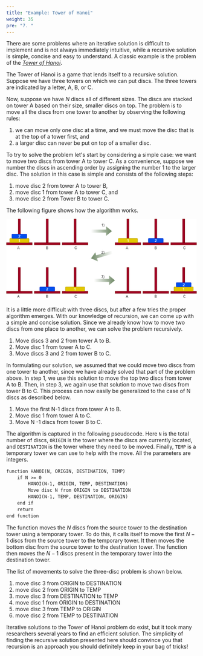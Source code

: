 ```yaml
---
title: "Example: Tower of Hanoi"
weight: 35
pre: "7. "
---
```

There are some problems where an iterative solution is difficult to implement and is not always immediately intuitive, while a recursive solution is simple, concise and easy to understand. A classic example is the problem of the _[Tower of Hanoi](https://en.wikipedia.org/wiki/Tower_of_Hanoi)_.

The Tower of Hanoi is a game that lends itself to a recursive solution. Suppose we have three towers on which we can put discs. The three towers are indicated by a letter, A, B, or C. 

Now, suppose we have $N$ discs all of different sizes. The discs are stacked on tower A based on their size, smaller discs on top. The problem is to move all the discs from one tower to another by observing the following rules:

1. we can move only one disc at a time, and we must move the disc that is at the top of a tower first, and 
2. a larger disc can never be put on top of a smaller disc. 

To try to solve the problem let's start by considering a simple case: we want to move two discs from tower A to tower C. As a convenience, suppose we number the discs in ascending order by assigning the number 1 to the larger disc. The solution in this case is simple and consists of the following steps:

1. move disc 2 from tower A to tower B,
2. move disc 1 from tower A to tower C, and
3. move disc 2 from Tower B to tower C.

The following figure shows how the algorithm works.

![Tower of Hanoi](/images/6/6.9.tower.png)
 
It is a little more difficult with three discs, but after a few tries the proper algorithm emerges. With our knowledge of recursion, we can come up with a simple and concise solution. Since we already know how to move two discs from one place to another, we can solve the problem recursively.

1. Move discs 3 and 2 from tower A to B.
2. Move disc 1 from tower A to C.
3. Move discs 3 and 2 from tower B to C.

In formulating our solution, we assumed that we could move two discs from one tower to another, since we have already solved that part of the problem above. In step 1, we use this solution to move the top two discs from tower A to B. Then, in step 3, we again use that solution to move two discs from tower B to C.
This process can now easily be generalized to the case of N discs as described below.

1. Move the first N-1 discs from tower A to B.
2. Move disc 1 from tower A to C.
3. Move N -1 discs from tower B to C.

The algorithm is captured in the following pseudocode. Here `N` is the total number of discs, `ORIGIN` is the tower where the discs are currently located, and `DESTINATION` is the tower where they need to be moved. Finally, `TEMP` is a temporary tower we can use to help with the move. All the parameters are integers.

```tex
function HANOI(N, ORIGIN, DESTINATION, TEMP)
    if N >= 0
        HANOI(N-1, ORIGIN, TEMP, DESTINATION)
        Move disc N from ORIGIN to DESTINATION
        HANOI(N-1, TEMP, DESTINATION, ORIGIN)
    end if
    return
end function
```
The function moves the $N$ discs from the source tower to the destination tower using a temporary tower. To do this, it calls itself to move the first $N-1$ discs from the source tower to the temporary tower. It then moves the bottom disc from the source tower to the destination tower. The function then moves the $N-1$ discs present in the temporary tower into the destination tower.

The list of movements to solve the three-disc problem is shown below.

1. move disc 3 from ORIGIN to DESTINATION
1. move disc 2 from ORIGIN to TEMP
1. move disc 3 from DESTINATION to TEMP
1. move disc 1 from ORIGIN to DESTINATION
1. move disc 3 from TEMP to ORIGIN
1. move disc 2 from TEMP to DESTINATION

Iterative solutions to the Tower of Hanoi problem do exist, but it took many researchers several years to find an efficient solution. The simplicity of finding the recursive solution presented here should convince you that recursion is an approach you should definitely keep in your bag of tricks!
